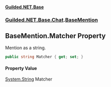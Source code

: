
#### [Guilded.NET.Base](Guilded_NET_Base 'Guilded_NET_Base')
### [Guilded.NET.Base.Chat](Guilded_NET_Base#Guilded_NET_Base_Chat 'Guilded.NET.Base.Chat').[BaseMention](BaseMention 'Guilded.NET.Base.Chat.BaseMention')
## BaseMention.Matcher Property
Mention as a string.  
```csharp
public string Matcher { get; set; }
```

#### Property Value
[System.String](https://docs.microsoft.com/en-us/dotnet/api/System.String 'System.String')
Matcher
